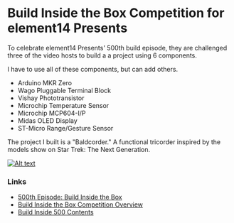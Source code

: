 # Build Inside the Box Competition for element14 Presents

To celebrate element14 Presents' 500th build episode, they are challenged three of the video hosts to build a a project using 6 components.

I have to use all of these components, but can add others.
* Arduino MKR Zero
* Wago Pluggable Terminal Block
* Vishay Phototransistor
* Microchip Temperature Sensor
* Microchip MCP604-I/P
* Midas OLED Display
* ST-Micro Range/Gesture Sensor

The project I built is a "Baldcorder." A functional tricorder inspired by the models show on Star Trek: The Next Generation.

[![Alt text](https://img.youtube.com/vi/TChUtIQlHjw/0.jpg)](https://www.youtube.com/watch?v=TChUtIQlHjw)

### Links 
* [500th Episode: Build Inside the Box](https://bald.ee/e14-500-vote)
* [Build Inside the Box Competition Overview](https://www.element14.com/community/docs/DOC-96290/l/build-inside-the-box-500?ICID=baldengineer)
* [Build Inside 500 Contents](https://www.element14.com/community/docs/DOC-96361/l/build-inside-the-box-whats-in-the-box-member-challenge?ICID=baldengineer)

